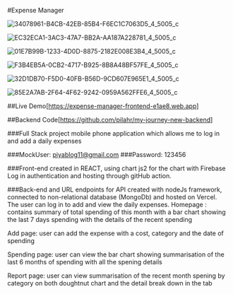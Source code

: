 #Expense Manager

![34078961-B4CB-42EB-85B4-F6EC1C7063D5_4_5005_c](https://github.com/pilahr/expense-manager-frontend/assets/125895065/0ae5cd9d-f611-4562-93f8-d3d4fd742437)

![EC32ECA1-3AC3-47A7-BB2A-AA187A228781_4_5005_c](https://github.com/pilahr/expense-manager-frontend/assets/125895065/1cd087b4-319a-4037-8742-daa758367d4a)

![01E7B99B-1233-4D0D-8875-2182E008E3B4_4_5005_c](https://github.com/pilahr/expense-manager-frontend/assets/125895065/ce984283-12b2-4846-8b25-6db242cc3ffb)

![F3B4EB5A-0CB2-4717-B925-8B8A48BF57FE_4_5005_c](https://github.com/pilahr/expense-manager-frontend/assets/125895065/1b6b8889-94e5-46c2-a2ca-0ef4af7a1ce1)

![32D1DB70-F5D0-40FB-B56D-9CD607E965E1_4_5005_c](https://github.com/pilahr/expense-manager-frontend/assets/125895065/a33359ba-4525-45e0-a0c6-6addb06ce47e)

![85E2A7AB-2F64-4F62-9242-0959A562FFE6_4_5005_c](https://github.com/pilahr/expense-manager-frontend/assets/125895065/abb20392-be05-4d00-bc1f-aeea5c4db774)




##Live Demo[https://expense-manager-frontend-e1ae8.web.app]

##Backend Code[https://github.com/pilahr/my-journey-new-backend]


###Full Stack project mobile phone application which allows me to log in and add a daily expenses


###MockUser: piyablog11@gmail.com 
###Password: 123456 

###Front-end created in REACT, using chart js2 for the chart with Firebase Log in authentication and hosting through gitHub action. 

###Back-end and URL endpoints for API created with nodeJs framework, connected to non-relational database (MongoDb) and hosted on Vercel. 
The user can log in to add and view the daily expenses.
Homepage : contains summary of total spending of this month with a bar chart showing the last 7 days spending with the details of the recent spending

Add page: user can add the expense with a cost, category and the date of spending

Spending page: user can view the bar chart showing summarisation of the last 6 months of spending with all the spening details

Report page: user can view summarisation of the recent month spening by category on both doughtnut chart and the detail break down in the tab
